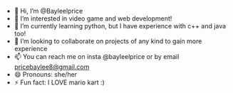 - 👋 Hi, I’m @Bayleelprice
- 👀 I’m interested in video game and web development!
- 🌱 I’m currently learning python, but I have experience with c++ and java too!
- 💞️ I’m looking to collaborate on projects of any kind to gain more experience
- 📫 You can reach me on insta @bayleelprice or by email pricebaylee8@gmail.com
- 😄 Pronouns: she/her
- ⚡ Fun fact: I LOVE mario kart :)

<!---
Bayleelprice/Bayleelprice is a ✨ special ✨ repository because its `README.md` (this file) appears on your GitHub profile.
You can click the Preview link to take a look at your changes.
--->
